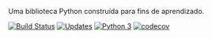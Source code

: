 Uma biblioteca Python construída para fins de aprendizado.

[![Build Status](https://travis-ci.org/willianribeiro/libpythonpro.svg?branch=master)](https://travis-ci.org/willianribeiro/libpythonpro)
[![Updates](https://pyup.io/repos/github/willianribeiro/libpythonpro/shield.svg)](https://pyup.io/repos/github/willianribeiro/libpythonpro/)
[![Python 3](https://pyup.io/repos/github/willianribeiro/libpythonpro/python-3-shield.svg)](https://pyup.io/repos/github/willianribeiro/libpythonpro/)
[![codecov](https://codecov.io/gh/willianribeiro/libpythonpro/branch/master/graph/badge.svg)](https://codecov.io/gh/willianribeiro/libpythonpro)
